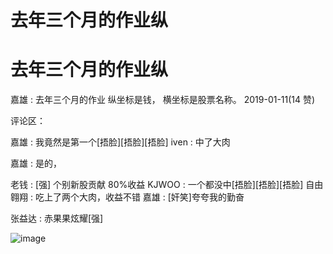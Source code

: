 # 去年三个月的作业纵

# 去年三个月的作业纵

嘉雄 : 去年三个月的作业 纵坐标是钱， 横坐标是股票名称。 2019-01-11(14 赞)

评论区：

嘉雄 : 我竟然是第一个[捂脸][捂脸][捂脸] iven : 中了大肉

嘉雄 : 是的，

老钱 : [强] 个别新股贡献 80%收益 KJWOO : 一个都没中[捂脸][捂脸][捂脸] 自由翱翔 : 吃上了两个大肉，收益不错 嘉雄 : [奸笑]夸夸我的勤奋

张益达 : 赤果果炫耀[强]

![image](img/Image_319.png)